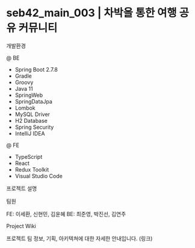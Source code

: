 # seb42_main_003 | 차박을 통한 여행 공유 커뮤니티

개발환경

@ BE

- Spring Boot 2.7.8
- Gradle 
- Groovy
- Java 11
- SpringWeb
- SpringDataJpa
- Lombok
- MySQL Driver
- H2 Database
- Spring Security
- IntelliJ IDEA


@ FE
- TypeScript 
- React
- Redux Toolkit
- Visual Studio Code

프로젝트 설명

팀원

FE: 이세환, 신현민, 김윤혜
BE: 최준영, 박진선, 김연주

Project Wiki

프로젝트 팀 정보, 기획, 아키텍쳐에 대한 자세한 안내입니다. (링크)
